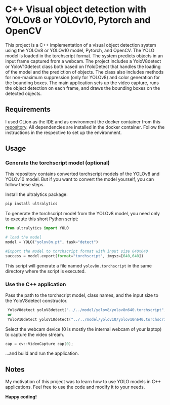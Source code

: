 # C++ Visual object detection with YOLOv8 or YOLOv10, Pytorch and OpenCV
This project is a C++ implementation of a visual object detection system using the YOLOv8 or YOLOv10 model, Pytorch, and OpenCV. 
The YOLO model is loaded in the torchscript format. The system predicts objects in an input frame captured from a webcam.
The project includes a YoloV8detect or YoloV10detect class both based on IYoloDetect that handles the loading of the model and the prediction of objects. 
The class also includes methods for non-maximum suppression (only for YOLOv8) and color generation for the bounding boxes. 
The main application sets up the video capture, runs the object detection on each frame, and draws the bounding boxes on the detected objects.

## Requirements
I used CLion as the IDE and as environment the docker container from this [repository](https://github.com/sleepingwithshoes/torchopencv).
All dependencies are installed in the docker container.
Follow the instructions in the respective to set up the environment.

## Usage
### Generate the torchscript model (optional)
This repository contains converted torchscript models of the YOLOv8 and YOLOv10 model. 
But if you want to convert the model yourself, you can follow these steps.

Install the ultralytics package:
```bash
pip install ultralytics
```

To generate the torchscript model from the YOLOv8 model, you need only to execute this short Python script:
```python
from ultralytics import YOLO

# load the model
model = YOLO("yolov8n.pt", task="detect")

#Export the model to torchscript format with input size 640x640
success = model.export(format="torchscript", imgsz=[640,640])
```
This script will generate a file named `yolov8n.torchscript` in the same directory where the script is executed.

### Use the C++ application
Pass the path to the torchscript model, class names, and the input size to the YoloV8detect constructor.
```cpp 
 YoloV8detect yoloV8detect("../../model/yolov8/yolov8n640.torchscript","../../model/classes/coco.names",{640,640},device);
 or 
 YoloV10detect yoloV10detect("../../model/yolov10/yolov10n640.torchscript","../../model/classes/coco.names",{640,640},device);  
```
Select the webcam device (0 is mostly the internal webcam of your laptop) to capture the video stream.
```cpp
cap = cv::VideoCapture cap(0);
```
...and build and run the application.

## Notes
My motivation of this project was to learn how to use YOLO models in C++ applications. 
Feel free to use the code and modify it to your needs.

**Happy coding!**